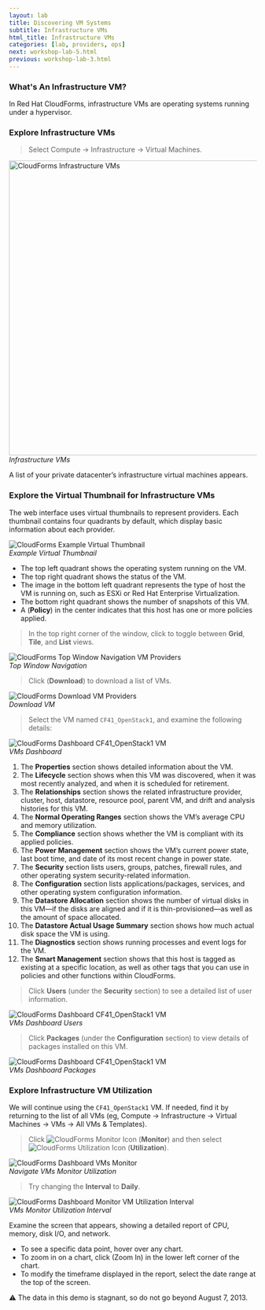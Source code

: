 ```yaml
---
layout: lab
title: Discovering VM Systems
subtitle: Infrastructure VMs
html_title: Infrastructure VMs
categories: [lab, providers, ops]
next: workshop-lab-5.html
previous: workshop-lab-3.html
---
```


### What's An Infrastructure VM?

In Red Hat CloudForms, infrastructure VMs are operating systems running under a hypervisor.

### Explore Infrastructure VMs

> Select Compute → Infrastructure → Virtual Machines.

<img alt="CloudForms Infrastructure VMs" src="{{ site.baseurl }}/www-default/screenshots/cfme-nav-compute-infra-vms.png" width="600"/><br/>
*Infrastructure VMs*

A list of your private datacenter’s infrastructure virtual machines appears.

### Explore the Virtual Thumbnail for Infrastructure VMs

The web interface uses virtual thumbnails to represent providers. Each thumbnail contains four quadrants by default, which display basic information about each provider.

<img alt="CloudForms Example Virtual Thumbnail" src="{{ site.baseurl }}/www-default/screenshots/cfme-virt-thumbnail-vms.png"/><br/>
*Example Virtual Thumbnail*

* The top left quadrant shows the operating system running on the VM.
* The top right quadrant shows the status of the VM.
* The image in the bottom left quadrant represents the type of host the VM is running on, such as ESXi or Red Hat Enterprise Virtualization.
* The bottom right quadrant shows the number of snapshots of this VM.
* A <i class="fa fa-shield fa-lg" aria-hidden="true"></i> (**Policy**) in the center indicates that this host has one or more policies applied.

> In the top right corner of the window, click <i class="fa fa-th fa-lg" aria-hidden="true"></i> <i class="fa fa-th-large fa-lg" aria-hidden="true"></i> <i class="fa fa-list fa-lg" aria-hidden="true"></i> to toggle between **Grid**, **Tile**, and **List** views.

<img alt="CloudForms Top Window Navigation VM Providers" src="{{ site.baseurl }}/www-default/screenshots/cfme-nav-grid-title-list-infra-vms.png"/><br/>
*Top Window Navigation*

> Click <i class="fa fa-download fa-lg" aria-hidden="true"></i> (**Download**) to download a list of VMs.

<img alt="CloudForms Download VM Providers" src="{{ site.baseurl }}/www-default/screenshots/cfme-nav-download-infra-vm.png"/><br/>
*Download VM*

> Select the VM named `CF41_OpenStack1`, and examine the following details:

<img alt="CloudForms Dashboard CF41_OpenStack1 VM" src="{{ site.baseurl }}/www-default/screenshots/cfme-dashboard-infra-vms.png"/><br/>
*VMs Dashboard*

1. The **Properties** section shows detailed information about the VM.
2. The **Lifecycle** section shows when this VM was discovered, when it was most recently analyzed, and when it is scheduled for retirement.
3. The **Relationships** section shows the related infrastructure provider, cluster, host, datastore, resource pool, parent VM, and drift and analysis histories for this VM.
4. The **Normal Operating Ranges** section shows the VM’s average CPU and memory utilization.
5. The **Compliance** section shows whether the VM is compliant with its applied policies.
6. The **Power Management** section shows the VM’s current power state, last boot time, and date of its most recent change in power state.
7. The **Security** section lists users, groups, patches, firewall rules, and other operating system security-related information.
8. The **Configuration** section lists applications/packages, services, and other operating system configuration information.
9. The **Datastore Allocation** section shows the number of virtual disks in this VM—if the disks are aligned and if it is thin-provisioned—as well as the amount of space allocated.
10. The **Datastore Actual Usage Summary** section shows how much actual disk space the VM is using.
11. The **Diagnostics** section shows running processes and event logs for the VM.
12. The **Smart Management** section shows that this host is tagged as existing at a specific location, as well as other tags that you can use in policies and other functions within CloudForms.

> Click **Users** (under the **Security** section) to see a detailed list of user information.

<img alt="CloudForms Dashboard CF41_OpenStack1 VM" src="{{ site.baseurl }}/www-default/screenshots/cfme-dashboard-infra-vms-users.png"/><br/>
*VMs Dashboard Users*

> Click **Packages** (under the **Configuration** section) to view details of packages installed on this VM.

<img alt="CloudForms Dashboard CF41_OpenStack1 VM" src="{{ site.baseurl }}/www-default/screenshots/cfme-dashboard-infra-vms-packages.png"/><br/>
*VMs Dashboard Packages*

### Explore Infrastructure VM Utilization

We will continue using the `CF41_OpenStack1` VM.  If needed, find it by returning to the list of all VMs  (eg, Compute → Infrastructure → Virtual Machines → VMs → All VMs & Templates).

> Click <img alt="CloudForms Monitor Icon" src="{{ site.baseurl }}/www-default/screenshots/cfme-nav-monitor-icon.png"/> (**Monitor**) and then select <img alt="CloudForms Utilization Icon" src="{{ site.baseurl }}/www-default/screenshots/cfme-nav-utilization-icon.png"/> (**Utilization**).

<img alt="CloudForms Dashboard VMs Monitor" src="{{ site.baseurl }}/www-default/screenshots/cfme-nav-monitor-infra-vms.png"/><br/>
*Navigate VMs Monitor Utilization*

> Try changing the **Interval** to **Daily**.

<img alt="CloudForms Dashboard Monitor VM Utilization Interval" src="{{ site.baseurl }}/www-default/screenshots/cfme-nav-infra-vms-util-interval.png"/><br/>
*VMs Monitor Utilization Interval*

Examine the screen that appears, showing a detailed report of CPU, memory, disk I/O, and network.
* To see a specific data point, hover over any chart.
* To zoom in on a chart, click  (Zoom In) in the lower left corner of the chart.
* To modify the timeframe displayed in the report, select the date range at the top of the screen.

:warning: The data in this demo is stagnant, so do not go beyond August 7, 2013.
